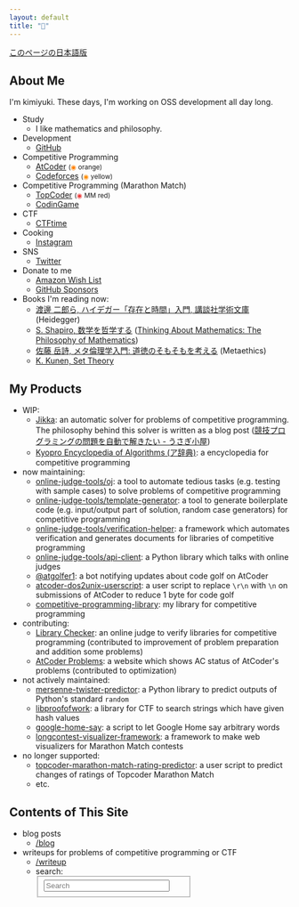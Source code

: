 ```yaml
---
layout: default
title: "🐇"
---
```


[このページの日本語版](/index.ja.html)

## About Me

I'm kimiyuki. These days, I'm working on OSS development all day long.

-   Study
    -   I like mathematics and philosophy.
-   Development
    -   [GitHub](https://github.com/kmyk/)
-   Competitive Programming
    -   [AtCoder](https://atcoder.jp/user/kimiyuki) <small>(<span style="color: #ff8000;">◉</span> orange)</small>
    -   [Codeforces](https://codeforces.com/profile/kimiyuki) <small>(<span style="color: #ff8c00;">◉</span> yellow)</small>
-   Competitive Programming (Marathon Match)
    -   [TopCoder](https://www.topcoder.com/members/kimiyuki/) <small>(<span style="color: #ef3a3a;">◉</span> MM red)</small>
    -   [CodinGame](https://www.codingame.com/profile/a1b3c572aa1ec002731ab7f4c7a5f08e3068231)
-   CTF
    -   [CTFtime](https://ctftime.org/user/12503)
-   Cooking
    -   [Instagram](https://www.instagram.com/usg_cooking/)
-   SNS
    -   [Twitter](https://twitter.com/kimiyuki_u)
-   Donate to me
    -   [Amazon Wish List](https://www.amazon.co.jp/hz/wishlist/ls/1C2SP7ASBHO7V)
    -   [GitHub Sponsors](https://github.com/sponsors/kmyk)
-   Books I'm reading now:
    -   [渡邊 二郎ら, ハイデガー「存在と時間」入門, 講談社学術文庫](https://www.amazon.co.jp/dp/4062920808) (Heidegger)
    -   [S. Shapiro, 数学を哲学する](https://www.amazon.co.jp/dp/4480860746) ([Thinking About Mathematics: The Philosophy of Mathematics](https://www.amazon.co.jp/dp/0192893068))
    -   [佐藤 岳詩, メタ倫理学入門: 道徳のそもそもを考える](https://www.amazon.co.jp/dp/4326102624) (Metaethics)
    -   [K. Kunen, Set Theory](https://www.amazon.co.jp/dp/1848900503)

## My Products

-   WIP:
    -   [Jikka](https://github.com/kmyk/Jikka): an automatic solver for problems of competitive programming. The philosophy behind this solver is written as a blog post ([競技プログラミングの問題を自動で解きたい - うさぎ小屋](https://kimiyuki.net/blog/2020/12/09/automated-solvers-of-competitive-programming/))
    -   [Kyopro Encyclopedia of Algorithms (ア辞典)](https://dic.kimiyuki.net): a encyclopedia for competitive programming
-   now maintaining:
    -   [online-judge-tools/oj](https://github.com/online-judge-tools/oj): a tool to automate tedious tasks (e.g. testing with sample cases) to solve problems of competitive programming
    -   [online-judge-tools/template-generator](https://github.com/online-judge-tools/template-generator): a tool to generate boilerplate code (e.g. input/output part of solution, random case generators) for competitive programming
    -   [online-judge-tools/verification-helper](https://github.com/online-judge-tools/verification-helper): a framework which automates verification and generates documents for libraries of competitive programming
    -   [online-judge-tools/api-client](https://github.com/online-judge-tools/api-client): a Python library which talks with online judges
    -   [@atgolfer1](https://twitter.com/atgolfer1): a bot notifying updates about code golf on AtCoder
    -   [atcoder-dos2unix-userscript](https://github.com/kmyk/atcoder-dos2unix-userscript): a user script to replace `\r\n` with `\n` on submissions of AtCoder to reduce 1 byte for code golf
    -   [competitive-programming-library](https://kmyk.github.io/competitive-programming-library/): my library for competitive programming
-   contributing:
    -   [Library Checker](https://judge.yosupo.jp/): an online judge to verify libraries for competitive programming (contributed to improvement of problem preparation and addition some problems)
    -   [AtCoder Problems](https://kenkoooo.com/atcoder/?#/table/kimiyuki/kenkoooo): a website which shows AC status of AtCoder's problems (contributed to optimization)
-   not actively maintained:
    -   [mersenne-twister-predictor](https://github.com/kmyk/mersenne-twister-predictor): a Python library to predict outputs of Python's standard `random`
    -   [libproofofwork](https://github.com/kmyk/libproofofwork): a library for CTF to search strings which have given hash values
    -   [google-home-say](https://github.com/kmyk/google-home-say): a script to let Google Home say arbitrary words
    -   [longcontest-visualizer-framework](https://github.com/kmyk/longcontest-visualizer-framework): a framework to make web visualizers for Marathon Match contests
-   no longer supported:
    -   [topcoder-marathon-match-rating-predictor](https://github.com/kmyk/topcoder-marathon-match-rating-predictor): a user script to predict changes of ratings of Topcoder Marathon Match
    -   etc.

## Contents of This Site

-   blog posts
    -   [/blog](./blog)
-   writeups for problems of competitive programming or CTF
    -   [/writeup](./writeup)
    -   search:
        <div style="max-width: 20em">
            <form action="https://google.com/search" method="get">
                <fieldset role="search" class="site-search">
                    <input type="hidden" name="sitesearch" value="kimiyuki.net">
                    <input class="search" type="text" name="q" results="0" placeholder="Search" style="width: 90%" />
                </fieldset>
            </form>
        </div>
